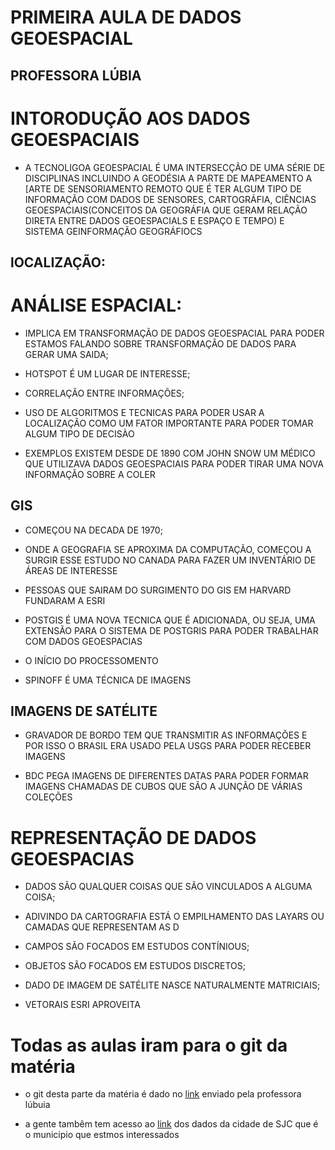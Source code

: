 # PRIMEIRA AULA DE DADOS GEOESPACIAL

## PROFESSORA LÚBIA

# INTORODUÇÃO AOS DADOS GEOESPACIAIS

- A TECNOLIGOA GEOESPACIAL É UMA INTERSECÇÃO DE UMA SÉRIE DE DISCIPLINAS INCLUINDO A GEODÉSIA A PARTE DE MAPEAMENTO A [ARTE DE SENSORIAMENTO REMOTO QUE É TER ALGUM TIPO DE INFORMAÇÃO COM DADOS DE SENSORES, CARTOGRÁFIA, CIÊNCIAS GEOESPACIAIS(CONCEITOS DA GEOGRÁFIA QUE GERAM RELAÇÃO DIRETA ENTRE DADOS GEOESPACIALS E ESPAÇO E TEMPO) E SISTEMA GEINFORMAÇÃO GEOGRÁFIOCS

## lOCALIZAÇÃO:

# ANÁLISE ESPACIAL:

- IMPLICA EM TRANSFORMAÇÃO DE DADOS GEOESPACIAL PARA PODER ESTAMOS FALANDO SOBRE TRANSFORMAÇÃO DE DADOS PARA GERAR UMA SAIDA;

- HOTSPOT É UM LUGAR DE INTERESSE;

- CORRELAÇÃO ENTRE INFORMAÇÕES;

- USO DE ALGORITMOS E TECNICAS PARA PODER USAR A LOCALIZAÇÃO COMO UM FATOR IMPORTANTE PARA PODER TOMAR ALGUM TIPO DE DECISÀO

- EXEMPLOS EXISTEM DESDE DE 1890 COM JOHN SNOW UM MÉDICO QUE UTILIZAVA DADOS GEOESPACIAIS PARA PODER TIRAR UMA NOVA INFORMAÇÃO SOBRE A COLER

## GIS

- COMEÇOU NA DECADA DE 1970;

- ONDE A GEOGRAFIA SE APROXIMA DA COMPUTAÇÃO, COMEÇOU A SURGIR ESSE ESTUDO NO CANADA PARA FAZER UM INVENTÁRIO DE ÁREAS DE INTERESSE

- PESSOAS QUE SAIRAM DO SURGIMENTO DO GIS EM HARVARD FUNDARAM A ESRI

- POSTGIS É UMA NOVA TECNICA QUE É ADICIONADA, OU SEJA, UMA EXTENSÃO PARA O SISTEMA DE POSTGRIS PARA PODER TRABALHAR COM DADOS GEOESPACIAS

- O INÍCIO DO PROCESSOMENTO

- SPINOFF É UMA TÉCNICA DE IMAGENS

## IMAGENS DE SATÉLITE

- GRAVADOR DE BORDO TEM QUE TRANSMITIR AS INFORMAÇÕES E POR ISSO O BRASIL ERA USADO PELA USGS PARA PODER RECEBER IMAGENS

- BDC PEGA IMAGENS DE DIFERENTES DATAS PARA PODER FORMAR IMAGENS CHAMADAS DE CUBOS QUE SÃO A JUNÇÃO DE VÁRIAS COLEÇÕES

# REPRESENTAÇÃO DE DADOS GEOESPACIAS

- DADOS SÃO QUALQUER COISAS QUE SÃO VINCULADOS A ALGUMA COISA;

- ADIVINDO DA CARTOGRAFIA ESTÁ O EMPILHAMENTO DAS LAYARS OU CAMADAS QUE REPRESENTAM AS D

- CAMPOS SÃO FOCADOS EM ESTUDOS CONTÍNIOUS;

- OBJETOS SÃO FOCADOS EM ESTUDOS DISCRETOS;

- DADO DE IMAGEM DE SATÉLITE NASCE NATURALMENTE MATRICIAIS;

- VETORAIS ESRI APROVEITA

# Todas as aulas iram para o git da matéria

- o git desta parte da matéria é dado no [link](https://lubiavinhas.github.io/AcademicMaterial/geodata-representation.html#digital-representation-of-geospatial-data) enviado pela professora lúbuia

- a gente tambêm tem acesso ao [link](https://geosanja.sjc.sp.gov.br/) dos dados da cidade de SJC que é o municipio que estmos interessados
